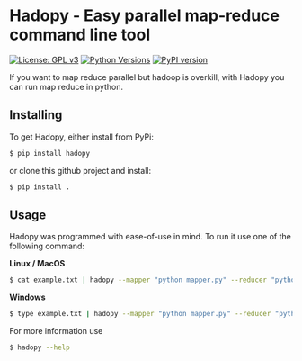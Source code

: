 # Hadopy - Easy parallel map-reduce command line tool
[![License: GPL v3](https://img.shields.io/badge/License-GPLv3-blue.svg)](https://www.gnu.org/licenses/gpl-3.0)
[![Python Versions](https://img.shields.io/pypi/pyversions/yt2mp3.svg)](https://pypi.python.org/pypi/yt2mp3/)
[![PyPI version](https://badge.fury.io/py/hadopy.svg)](https://badge.fury.io/py/hadopy)

If you want to map reduce parallel but hadoop is overkill,
with Hadopy you can run map reduce in python. 

## Installing

To get Hadopy, either install from PyPi:
```bash
$ pip install hadopy 
```
or clone this github project and install:
```bash
$ pip install .
```

## Usage

Hadopy was programmed with ease-of-use in mind. To run it use one of the following command:

**Linux / MacOS**
```bash
$ cat example.txt | hadopy --mapper "python mapper.py" --reducer "python reducer.py"
```
**Windows** 
```sh 
$ type example.txt | hadopy --mapper "python mapper.py" --reducer "python reducer.py"
```
For more information use 
```bash
$ hadopy --help
```
